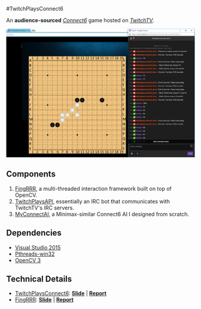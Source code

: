 #TwitchPlaysConnect6

An **audience-sourced** [*Connect6*](https://en.wikipedia.org/wiki/Connect6) game hosted on [*TwitchTV*](https://www.twitch.tv/).

![TwitchPlaysConnect6 in action](assets/TwitchPlaysConnect6_Screenshot.png)


## Components

1. [FingRRR](https://github.com/lnishan/FingRRR), a multi-threaded interaction framework built on top of OpenCV.  
2. [TwitchPlaysAPI](https://github.com/lnishan/TwitchPlaysAPI), essentially an IRC bot that communicates with TwitchTV's IRC servers.  
3. [MyConnectAI](TwitchPlaysConnect6/myConnectAI.cpp), a Minimax-similar Connect6 AI I designed from scratch.


## Dependencies

- [Visual Studio 2015](https://www.visualstudio.com/)
- [Pthreads-win32](https://www.sourceware.org/pthreads-win32/)
- [OpenCV 3](http://opencv.org/)


## Technical Details

- [TwitchPlaysConnect6](https://github.com/lnishan/TwitchPlaysConnect6): [**Slide**](assets/TwitchPlaysConnect6_Slide.pdf) | [**Report**](assets/TwitchPlaysConnect6_Report.pdf)
- [FingRRR](https://github.com/lnishan/FingRRR): [**Slide**](assets/FingRRR_Slide.pdf) | [**Report**](assets/FingRRR_Report.pdf)
